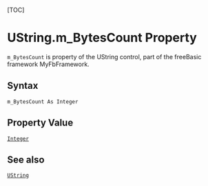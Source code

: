 [TOC]
# UString.m_BytesCount Property

`m_BytesCount` is property of the UString control, part of the freeBasic framework MyFbFramework.
## Syntax
```freeBasic
m_BytesCount As Integer
```
## Property Value
[`Integer`]("https://www.freebasic.net/wiki/KeyPgInteger")
## See also
[`UString`](UString.md)
